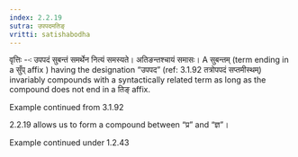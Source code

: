 ```yaml
---
index: 2.2.19
sutra: उपपदमतिङ्
vritti: satishabodha
---
```






वृत्तिः --ः उपपदं सुबन्तं समर्थेन नित्यं समस्यते। अतिङन्तश्चायं समासः। A सुबन्तम् (term ending in a सुँप् affix ) having the designation “उपपद” (ref: 3.1.92 तत्रोपपदं सप्तमीस्थम्‌) invariably compounds with a syntactically related term as long as the compound does not end in a तिङ् affix.


Example continued from 3.1.92


2.2.19 allows us to form a compound between “प्र” and “ज्ञ”।


Example  continued under 1.2.43

